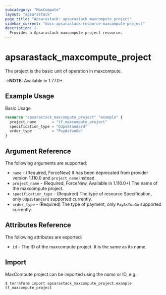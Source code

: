 ```yaml
---
subcategory: "MaxCompute"
layout: "apsarastack"
page_title: "Apsarastack: apsarastack_maxcompute_project"
sidebar_current: "docs-apsarastack-resource-maxcompute-project"
description: |-
  Provides a Apsarastack maxcompute project resource.
---
```


# apsarastack\_maxcompute\_project

The project is the basic unit of operation in maxcompute. 

->**NOTE:** Available in 1.77.0+.

## Example Usage

Basic Usage

```terraform
resource "apsarastack_maxcompute_project" "example" {
  project_name       = "tf_maxcompute_project"
  specification_type = "OdpsStandard"
  order_type         = "PayAsYouGo"
}
```
## Argument Reference

The following arguments are supported:
* `name` - (Required, ForceNew) It has been deprecated from provider version 1.110.0 and `project_name` instead.
* `project_name` - (Required, ForceNew, Available in 1.110.0+) The name of the maxcompute project. 
* `specification_type` - (Required)  The type of resource Specification, only `OdpsStandard` supported currently.
* `order_type` - (Required) The type of payment, only `PayAsYouGo` supported currently.

## Attributes Reference

The following attributes are exported:

* `id` - The ID of the maxcompute project. It is the same as its name.

## Import

MaxCompute project can be imported using the *name* or ID, e.g.

```
$ terraform import apsarastack_maxcompute_project.example tf_maxcompute_project
```
